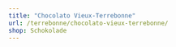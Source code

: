 ```yaml
---
title: "Chocolato Vieux-Terrebonne"
url: /terrebonne/chocolato-vieux-terrebonne/
shop: Schokolade
---
```

